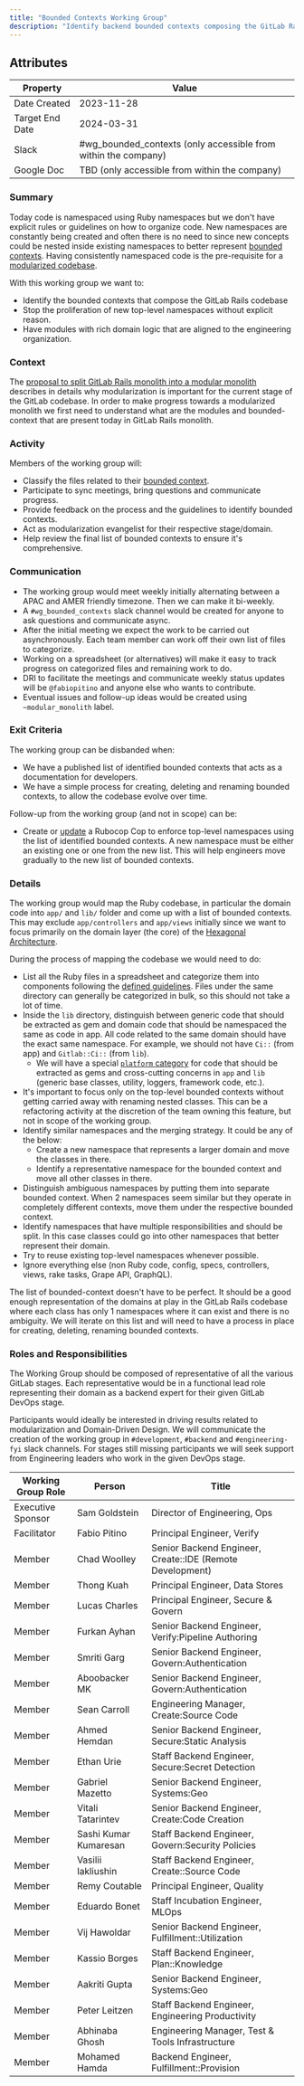 ```yaml
---
title: "Bounded Contexts Working Group"
description: "Identify backend bounded contexts composing the GitLab Rails monolith. Prepare work for modularization of the monolith."
---
```


## Attributes

| Property        | Value           |
|-----------------|-----------------|
| Date Created    | 2023-11-28 |
| Target End Date | 2024-03-31 |
| Slack           | #wg_bounded_contexts (only accessible from within the company) |
| Google Doc      | TBD (only accessible from within the company) |

### Summary

Today code is namespaced using Ruby namespaces but we don't have explicit rules or guidelines on how to organize code.
New namespaces are constantly being created and often there is no need to since new concepts could be nested inside
existing namespaces to better represent [bounded contexts](https://docs.gitlab.com/ee/architecture/blueprints/modular_monolith/bounded_contexts.html#1-what-makes-a-bounded-context).
Having consistently namespaced code is the pre-requisite for a [modularized codebase](https://docs.gitlab.com/ee/architecture/blueprints/modular_monolith/).

With this working group we want to:
- Identify the bounded contexts that compose the GitLab Rails codebase
- Stop the proliferation of new top-level namespaces without explicit reason.
- Have modules with rich domain logic that are aligned to the engineering organization.

### Context

The [proposal to split GitLab Rails monolith into a modular monolith](https://gitlab.com/gitlab-org/gitlab/-/issues/365293)
describes in details why modularization is important for the current stage of the GitLab codebase.
In order to make progress towards a modularized monolith we first need to understand what are the modules and bounded-context
that are present today in GitLab Rails monolith.

### Activity

Members of the working group will:

- Classify the files related to their [bounded context](https://docs.gitlab.com/ee/architecture/blueprints/modular_monolith/bounded_contexts.html#1-what-makes-a-bounded-context).
- Participate to sync meetings, bring questions and communicate progress.
- Provide feedback on the process and the guidelines to identify bounded contexts.
- Act as modularization evangelist for their respective stage/domain.
- Help review the final list of bounded contexts to ensure it's comprehensive.

### Communication

- The working group would meet weekly initially alternating between a APAC and AMER friendly timezone.
  Then we can make it bi-weekly.
- A `#wg_bounded_contexts` slack channel would be created for anyone to ask questions and communicate async.
- After the initial meeting we expect the work to be carried out asynchronously.
  Each team member can work off their own list of files to categorize.
- Working on a spreadsheet (or alternatives) will make it easy to track progress on categorized files and remaining work to do.
- DRI to facilitate the meetings and communicate weekly status updates will be `@fabiopitino` and anyone else who wants to contribute.
- Eventual issues and follow-up ideas would be created using `~modular_monolith` label.

### Exit Criteria

The working group can be disbanded when:

- We have a published list of identified bounded contexts that acts as a documentation for developers.
- We have a simple process for creating, deleting and renaming bounded contexts, to allow the codebase evolve over time.

Follow-up from the working group (and not in scope) can be:

- Create or [update](https://gitlab.com/gitlab-org/gitlab/-/merge_requests/51236) a Rubocop Cop to enforce top-level
  namespaces using the list of identified bounded contexts.
  A new namespace must be either an existing one or one from the new list.
  This will help engineers move gradually to the new list of bounded contexts.

### Details

The working group would map the Ruby codebase, in particular the domain code into `app/` and `lib/` folder and come up
with a list of bounded contexts. This may exclude `app/controllers` and `app/views` initially since we want to focus primarily
on the domain layer (the core) of the [Hexagonal Architecture](https://docs.gitlab.com/ee/architecture/blueprints/modular_monolith/hexagonal_monolith/index.html).

During the process of mapping the codebase we would need to do:

- List all the Ruby files in a spreadsheet and categorize them into components following the
  [defined guidelines](https://docs.gitlab.com/ee/architecture/blueprints/modular_monolith/bounded_contexts.html#1-what-makes-a-bounded-context).
  Files under the same directory can generally be categorized in bulk, so this should not take a lot of time.
- Inside the `lib` directory, distinguish between generic code that should be extracted as gem and domain code that should be namespaced
  the same as code in app. All code related to the same domain should have the exact same namespace. For example, we should not have
  `Ci::` (from app) and `Gitlab::Ci::` (from `lib`).
    - We will have a special [`platform` category](https://gitlab.com/gitlab-org/gitlab/-/issues/365293#proposal) for code that should be
      extracted as gems and cross-cutting concerns in `app` and `lib` (generic base classes, utility, loggers, framework code, etc.).
- It's important to focus only on the top-level bounded contexts without getting carried away with renaming nested classes.
  This can be a refactoring activity at the discretion of the team owning this feature, but not in scope of the working group.
- Identify similar namespaces and the merging strategy. It could be any of the below:
    - Create a new namespace that represents a larger domain and move the classes in there.
    - Identify a representative namespace for the bounded context and move all other classes in there.
- Distinguish ambiguous namespaces by putting them into separate bounded context.
  When 2 namespaces seem similar but they operate in completely different contexts, move them under the respective bounded context.
- Identify namespaces that have multiple responsibilities and should be split. In this case classes could go into other namespaces
  that better represent their domain.
- Try to reuse existing top-level namespaces whenever possible.
- Ignore everything else (non Ruby code, config, specs, controllers, views, rake tasks, Grape API, GraphQL).

The list of bounded-context doesn't have to be perfect. It should be a good enough representation of the domains at play in the GitLab Rails
codebase where each class has only 1 namespaces where it can exist and there is no ambiguity.
We will iterate on this list and will need to have a process in place for creating, deleting, renaming bounded contexts.

### Roles and Responsibilities

The Working Group should be composed of representative of all the various GitLab stages.
Each representative would be in a functional lead role representing their domain as a backend expert for their given GitLab DevOps stage.

Participants would ideally be interested in driving results related to modularization and Domain-Driven Design.
We will communicate the creation of the working group in `#development`, `#backend` and `#engineering-fyi` slack channels.
For stages still missing participants we will seek support from Engineering leaders who work in the given DevOps stage.

| Working Group Role    | Person                | Title                          |
|-----------------------|-----------------------|--------------------------------|
| Executive Sponsor     | Sam Goldstein         | Director of Engineering, Ops   |
| Facilitator           | Fabio Pitino          | Principal Engineer, Verify     |
| Member                | Chad Woolley          | Senior Backend Engineer, Create::IDE (Remote Development) |
| Member                | Thong Kuah            | Principal Engineer, Data Stores  |
| Member                | Lucas Charles         | Principal Engineer, Secure & Govern |
| Member                | Furkan Ayhan          | Senior Backend Engineer, Verify:Pipeline Authoring |
| Member                | Smriti Garg           | Senior Backend Engineer, Govern:Authentication |
| Member                | Aboobacker MK         | Senior Backend Engineer, Govern:Authentication |
| Member                | Sean Carroll          | Engineering Manager, Create:Source Code |
| Member                | Ahmed Hemdan          | Senior Backend Engineer, Secure:Static Analysis |
| Member                | Ethan Urie            | Staff Backend Engineer, Secure:Secret Detection |
| Member                | Gabriel Mazetto       | Senior Backend Engineer, Systems:Geo |
| Member                | Vitali Tatarintev     | Senior Backend Engineer, Create:Code Creation |
| Member                | Sashi Kumar Kumaresan | Staff Backend Engineer, Govern:Security Policies |
| Member                | Vasilii Iakliushin    | Staff Backend Engineer, Create::Source Code |
| Member                | Remy Coutable         | Principal Engineer, Quality |
| Member                | Eduardo Bonet         | Staff Incubation Engineer, MLOps |
| Member                | Vij Hawoldar          | Senior Backend Engineer, Fulfillment::Utilization |
| Member                | Kassio Borges         | Staff Backend Engineer, Plan::Knowledge |
| Member                | Aakriti Gupta         | Senior Backend Engineer, Systems:Geo |
| Member                | Peter Leitzen         | Staff Backend Engineer, Engineering Productivity |
| Member                | Abhinaba Ghosh        | Engineering Manager, Test & Tools Infrastructure |
| Member                | Mohamed Hamda         | Backend Engineer, Fulfillment::Provision |
